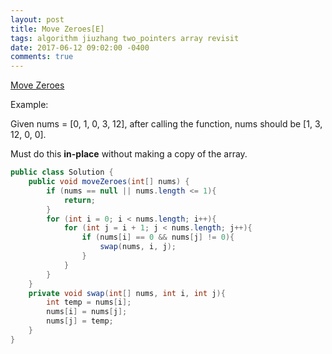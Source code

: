 ```yaml
---
layout: post
title: Move Zeroes[E]
tags: algorithm jiuzhang two_pointers array revisit
date: 2017-06-12 09:02:00 -0400
comments: true
---
```

<a href="http://www.lintcode.com/en/problem/move-zeroes/" target="_blank">Move Zeroes</a>

Example:

Given nums = [0, 1, 0, 3, 12], after calling the function, nums should be [1, 3, 12, 0, 0].

Must do this **in-place** without making a copy of the array.

```java
public class Solution {
    public void moveZeroes(int[] nums) {
        if (nums == null || nums.length <= 1){
            return;
        }
        for (int i = 0; i < nums.length; i++){
            for (int j = i + 1; j < nums.length; j++){
                if (nums[i] == 0 && nums[j] != 0){
                    swap(nums, i, j);
                }
            }
        }
    }
    private void swap(int[] nums, int i, int j){
        int temp = nums[i];
        nums[i] = nums[j];
        nums[j] = temp;
    }
}
```
